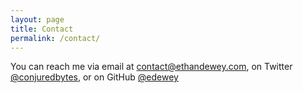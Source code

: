 ```yaml
---
layout: page
title: Contact
permalink: /contact/
---
```


You can reach me via email at [contact@ethandewey.com](mailto:contact@ethandewey.com), on Twitter [@conjuredbytes](https://twitter.com/conjuredbytes), or on GitHub [@edewey](https://github.com/edewey)
